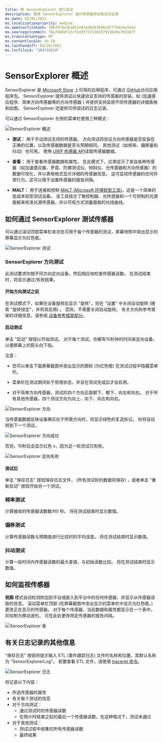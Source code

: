 ```yaml
---
title: 用 SensorExplorer 进行测试
description: 使用 SensorExplorer 进行传感器测试和日志记录
ms.date: 02/01/2021
ms.localizationpriority: medium
ms.openlocfilehash: f0b7974a361853e07ed6d4384bc67f74dcba34ed
ms.sourcegitcommit: 76a7b604f13cf419ff21518337913820a703347f
ms.translationtype: MT
ms.contentlocale: zh-CN
ms.lasthandoff: 03/20/2021
ms.locfileid: "104719510"
---
```

# <a name="sensorexplorer-overview"></a>SensorExplorer 概述

SensorExplorer 是 [Microsoft Store](https://www.microsoft.com/p/sensorexplorer/9pgl3xpq1tpx?activetab=pivot:overviewtab) 上可用的应用程序，可通过 [GitHub](https://github.com/microsoft/busiotools/tree/master/sensors/Tools/SensorExplorer)访问应用程序包。 SensorExplorer 提供测试以快速验证支持的传感器的安装，如 (加速感应程序、简单方向传感器等的方向传感器 ) 并提供支持监视不同传感器的详细表格和绘图。 SensorExplorer 还提供可供调试的日志记录。

可以通过 SensorExplorer 左侧的菜单栏使用三种模式：

![SensorExplorer 概述](images/sensor-explorer-overview.png)

- **测试：** 用于手动测试支持的传感器。 方向测试将验证方向传感器是否安装在正确的位置，以及传感器数据是否与预期相同。 其他测试（如频率、偏移量和抖动）也可用。 使用 [UWP 传感器 API](/uwp/api/Windows.Devices.Sensors)读取传感器数据。

- **查看：** 用于查看传感器数据和属性。 在此模式下，应用显示了来自各种传感器（如加速感应器、罗盘、陀螺测试仪、倾斜仪、光传感器和方向传感器）的数据可视化，并以表格格式显示详细的传感器信息。 这可监视传感器的任何异常行为，还可以用于设置传感器的报告间隔。

- **MALT：** 用于连接和控制 [MALT (Microsoft 环境轻型工具)](./testing-malt-building-a-light-testing-tool.md)，这是一个简单的低成本轻型测试设备。 该工具结合了微控制器、光传感器和一个可控制的光源面板来校准光源传感器，并以可视方式测量面板的光线曲线。

## <a name="how-to-test-your-sensors-with-sensorexplorer"></a>如何通过 SensorExplorer 测试传感器

可以通过滚动顶部菜单栏来浏览可用于每个传感器的测试，屏幕快照中突出显示的屏幕显示为红色框。

![SensorExplorer 测试](images/sensor-explorer-tests.png)

### <a name="sensorexplorer-orientation-test"></a>SensorExplorer 方向测试

此测试要求你按不同方向定向设备，然后相应地检查传感器读数。 在测试结束时，将显示通过/失败结果。

#### <a name="before-beginning-orientation-tests"></a>开始方向测试之前

在测试模式下，如果在设备旋转后显示 "旋转"，则在 "设置" 中关闭自动旋转 (搜索 "旋转锁定"，并将其启用) 。 否则，不需要关闭自动旋转。 有关方向和参考框架的详细信息，请参阅 [设备参考框架部分](/windows-hardware/design/whitepapers/integrating-motion-and-orientation-sensors)。

#### <a name="starting-the-tests"></a>启动测试

单击 "启动" 按钮以开始测试。 对于每个测试，你都有10秒钟的时间来定向设备，以便屏幕上的箭头向下指。

注意：

- 您可以单击下面屏幕截图中突出显示的图标 (为红色框) 在测试过程中隐藏菜单栏。

- 菜单栏在测试期间处于禁用状态，并且在测试完成后才会启用。

- 对于简单方向传感器，测试的四个方向正面朝下、朝下、向左和向右。 对于所有其他传感器，四个测试方向为向上、向下、向左和向右。

![SensorExplorer 方向](images/sensor-explorer-orientation.png)

当传感器数据反映设备确实处于所需方向时，将显示绿色的复选标记。 你将自动转到下一个测试。

![SensorExplorer 方向成功](images/sensor-explorer-orientation-success.png)

否则，10秒后会显示红色 x，因为这一轮测试已失败。

![SensorExplorer 定向失败](images/sensor-explorer-orientation-fail.png)

#### <a name="after-the-tests"></a>测试后

单击 "保存日志" 按钮保存日志文件， (所有测试轮的数据将保存) ，或者单击 "重新启动" 按钮开始另一个测试。

### <a name="frequency-test"></a>频率测试

计算接收的传感器读数数/60 秒。 将在测试结束时显示数值。

### <a name="offset-test"></a>偏移测试

计算传感器读数与预期值进行比较时的平均误差。 将在测试结束时显示数值。

### <a name="jitter-test"></a>抖动测试

计算一段时间内传感器读数的最大差值，与初始读数比较。 将在测试结束时显示数值。

## <a name="how-to-monitor-your-sensors"></a>如何监视传感器

**视图** 模式自动检测附加到平台或嵌入到平台中的任何传感器，并显示从传感器读取的信息。 滚动菜单栏顶部 (在屏幕截图中突出显示的菜单栏中显示为红色框，) 更改正在显示的传感器。 对于每个传感器，当前数据和属性都显示在一个表中，并绘制为移动波形。 可在此处更改特定传感器的报告间隔。

![SensorExplorer 表](images/sensor-explorer-table.png)

## <a name="additional-information-on-logging"></a>有关日志记录的其他信息

"保存日志" 按钮将提示输入 ETL (事件跟踪日志) 文件的名称和位置，其默认名称为 "SensorExplorerLog"。 若要查看 ETL 文件，请使用 [tracerpt 命令](/windows-server/administration/windows-commands/tracerpt_1)。

![SensorExplorer 日志](images/sensor-explorer-log.png)

将记录以下内容：

- 所选传感器的属性
- 有关每个测试的信息
- 对于方向测试：
  - 通过测试时的传感器读数
  - 在倒计时结束之前的最后一个传感器读数，在这种情况下，测试未通过
- 对于其他测试：
  - 测试过程中收集的所有传感器读数
  - 最终结果